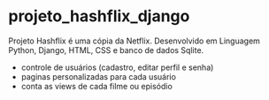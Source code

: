 # projeto_hashflix_django
Projeto Hashflix é uma cópia da Netflix.
Desenvolvido em Linguagem Python, Django, HTML, CSS e banco de dados Sqlite.
- controle de usuários (cadastro, editar perfil e senha)
- paginas personalizadas para cada usuário
- conta as views de cada filme ou episódio

